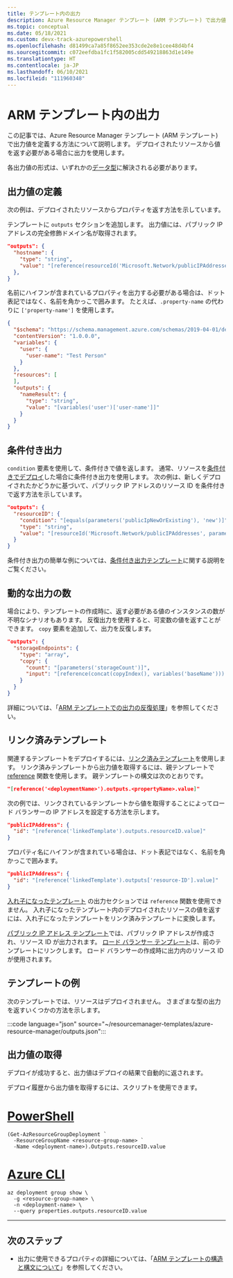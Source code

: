 ```yaml
---
title: テンプレート内の出力
description: Azure Resource Manager テンプレート (ARM テンプレート) で出力値を定義する方法について説明します。
ms.topic: conceptual
ms.date: 05/18/2021
ms.custom: devx-track-azurepowershell
ms.openlocfilehash: d81499ca7a85f8652ee353cde2e8e1cee48d4bf4
ms.sourcegitcommit: c072eefdba1fc1f582005cdd549218863d1e149e
ms.translationtype: HT
ms.contentlocale: ja-JP
ms.lasthandoff: 06/10/2021
ms.locfileid: "111960348"
---
```

# <a name="outputs-in-arm-templates"></a>ARM テンプレート内の出力

この記事では、Azure Resource Manager テンプレート (ARM テンプレート) で出力値を定義する方法について説明します。 デプロイされたリソースから値を返す必要がある場合に出力を使用します。

各出力値の形式は、いずれかの[データ型](data-types.md)に解決される必要があります。

## <a name="define-output-values"></a>出力値の定義

次の例は、デプロイされたリソースからプロパティを返す方法を示しています。

テンプレートに `outputs` セクションを追加します。 出力値には、パブリック IP アドレスの完全修飾ドメイン名が取得されます。

```json
"outputs": {
  "hostname": {
    "type": "string",
    "value": "[reference(resourceId('Microsoft.Network/publicIPAddresses', variables('publicIPAddressName'))).dnsSettings.fqdn]"
  },
}
```

名前にハイフンが含まれているプロパティを出力する必要がある場合は、ドット表記ではなく、名前を角かっこで囲みます。 たとえば、`.property-name` の代わりに `['property-name']` を使用します。

```json
{
  "$schema": "https://schema.management.azure.com/schemas/2019-04-01/deploymentTemplate.json#",
  "contentVersion": "1.0.0.0",
  "variables": {
    "user": {
      "user-name": "Test Person"
    }
  },
  "resources": [
  ],
  "outputs": {
    "nameResult": {
      "type": "string",
      "value": "[variables('user')['user-name']]"
    }
  }
}
```

## <a name="conditional-output"></a>条件付き出力

`condition` 要素を使用して、条件付きで値を返します。 通常、リソースを[条件付きでデプロイ](conditional-resource-deployment.md)した場合に条件付き出力を使用します。 次の例は、新しくデプロイされたかどうかに基づいて、パブリック IP アドレスのリソース ID を条件付きで返す方法を示しています。

```json
"outputs": {
  "resourceID": {
    "condition": "[equals(parameters('publicIpNewOrExisting'), 'new')]",
    "type": "string",
    "value": "[resourceId('Microsoft.Network/publicIPAddresses', parameters('publicIPAddresses_name'))]"
  }
}
```

条件付き出力の簡単な例については、[条件付き出力テンプレート](https://github.com/bmoore-msft/AzureRM-Samples/blob/master/conditional-output/azuredeploy.json)に関する説明をご覧ください。

## <a name="dynamic-number-of-outputs"></a>動的な出力の数

場合により、テンプレートの作成時に、返す必要がある値のインスタンスの数が不明なシナリオもあります。 反復出力を使用すると、可変数の値を返すことができます。 `copy` 要素を追加して、出力を反復します。

```json
"outputs": {
  "storageEndpoints": {
    "type": "array",
    "copy": {
      "count": "[parameters('storageCount')]",
      "input": "[reference(concat(copyIndex(), variables('baseName'))).primaryEndpoints.blob]"
    }
  }
}
```

詳細については、「[ARM テンプレートでの出力の反復処理](copy-outputs.md)」を参照してください。

## <a name="linked-templates"></a>リンク済みテンプレート

関連するテンプレートをデプロイするには、[リンク済みテンプレート](linked-templates.md)を使用します。 リンク済みテンプレートから出力値を取得するには、親テンプレートで [reference](template-functions-resource.md#reference) 関数を使用します。 親テンプレートの構文は次のとおりです。

```json
"[reference('<deploymentName>').outputs.<propertyName>.value]"
```

次の例では、リンクされているテンプレートから値を取得することによってロード バランサーの IP アドレスを設定する方法を示します。

```json
"publicIPAddress": {
  "id": "[reference('linkedTemplate').outputs.resourceID.value]"
}
```

プロパティ名にハイフンが含まれている場合は、ドット表記ではなく、名前を角かっこで囲みます。

```json
"publicIPAddress": {
  "id": "[reference('linkedTemplate').outputs['resource-ID'].value]"
}
```

[入れ子になったテンプレート](linked-templates.md#nested-template) の出力セクションでは `reference` 関数を使用できません。 入れ子になったテンプレート内のデプロイされたリソースの値を返すには、入れ子になったテンプレートをリンク済みテンプレートに変換します。

[パブリック IP アドレス テンプレート](https://github.com/Azure/azure-docs-json-samples/blob/master/azure-resource-manager/linkedtemplates/public-ip.json)では、パブリック IP アドレスが作成され、リソース ID が出力されます。 [ロード バランサー テンプレート](https://github.com/Azure/azure-docs-json-samples/blob/master/azure-resource-manager/linkedtemplates/public-ip-parentloadbalancer.json)は、前のテンプレートにリンクします。 ロード バランサーの作成時に出力内のリソース ID が使用されます。

## <a name="example-template"></a>テンプレートの例

次のテンプレートでは、リソースはデプロイされません。 さまざまな型の出力を返すいくつかの方法を示します。

:::code language="json" source="~/resourcemanager-templates/azure-resource-manager/outputs.json":::

## <a name="get-output-values"></a>出力値の取得

デプロイが成功すると、出力値はデプロイの結果で自動的に返されます。

デプロイ履歴から出力値を取得するには、スクリプトを使用できます。

# <a name="powershell"></a>[PowerShell](#tab/azure-powershell)

```azurepowershell-interactive
(Get-AzResourceGroupDeployment `
  -ResourceGroupName <resource-group-name> `
  -Name <deployment-name>).Outputs.resourceID.value
```

# <a name="azure-cli"></a>[Azure CLI](#tab/azure-cli)

```azurecli-interactive
az deployment group show \
  -g <resource-group-name> \
  -n <deployment-name> \
  --query properties.outputs.resourceID.value
```

---

## <a name="next-steps"></a>次のステップ

* 出力に使用できるプロパティの詳細については、「[ARM テンプレートの構造と構文について](./syntax.md)」を参照してください。